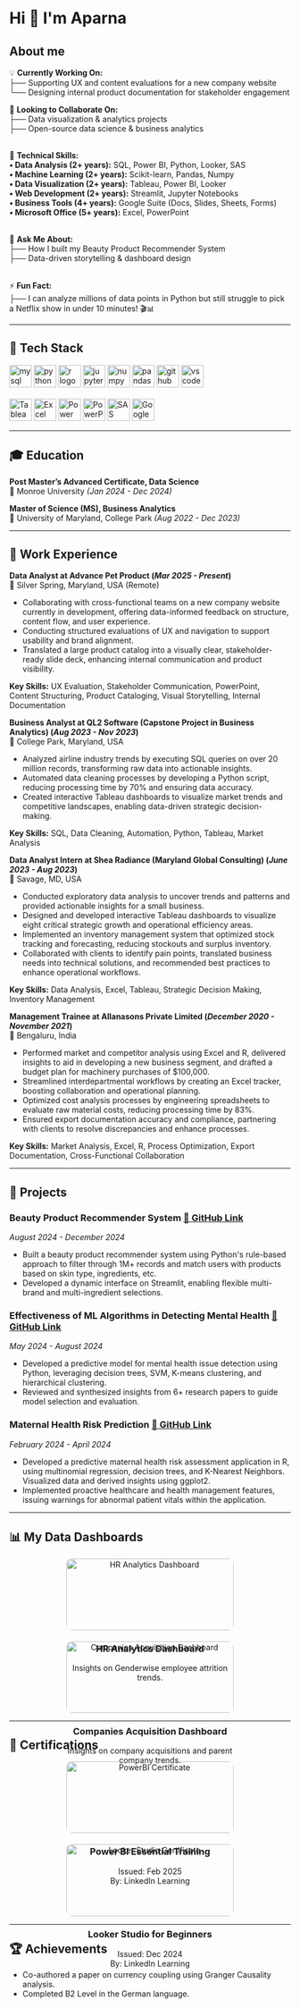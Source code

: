 <h1 align="left">Hi 👋 I'm Aparna</h1>

<h2 align="left">About me</h2>

<p align="left">
  💡 <b>Currently Working On:</b><br>
  ├── Supporting UX and content evaluations for a new company website<br>
  └── Designing internal product documentation for stakeholder engagement
</p>

  🤝 <b>Looking to Collaborate On:</b><br>
  ├── Data visualization & analytics projects<br>
  ├── Open-source data science & business analytics<br><br>

  📌 <b>Technical Skills:</b><br>
  <b>• Data Analysis (2+ years):</b> SQL, Power BI, Python, Looker, SAS<br>
  <b>• Machine Learning (2+ years):</b> Scikit-learn, Pandas, Numpy<br>
  <b>• Data Visualization (2+ years):</b> Tableau, Power BI, Looker<br>
  <b>• Web Development (2+ years):</b> Streamlit, Jupyter Notebooks<br>
  <b>• Business Tools (4+ years):</b> Google Suite (Docs, Slides, Sheets, Forms)<br>
  <b>• Microsoft Office (5+ years):</b> Excel, PowerPoint<br><br>

  💬 <b>Ask Me About:</b><br>
  ├── How I built my Beauty Product Recommender System<br>
  ├── Data-driven storytelling & dashboard design<br><br>

  ⚡ <b>Fun Fact:</b><br>
  ├── I can analyze millions of data points in Python but still struggle to pick a Netflix show in under 10 minutes! 🎬📊
</p>

---

## 🚀 Tech Stack

<div align="left">
  <img src="https://cdn.jsdelivr.net/gh/devicons/devicon/icons/mysql/mysql-original.svg" height="40" alt="mysql logo" />
  <img src="https://cdn.jsdelivr.net/gh/devicons/devicon/icons/python/python-original.svg" height="40" alt="python logo" />
  <img src="https://cdn.jsdelivr.net/gh/devicons/devicon/icons/r/r-original.svg" height="40" alt="r logo" />
  <img src="https://cdn.jsdelivr.net/gh/devicons/devicon/icons/jupyter/jupyter-original.svg" height="40" alt="jupyter logo" />
  <img src="https://cdn.jsdelivr.net/gh/devicons/devicon/icons/numpy/numpy-original.svg" height="40" alt="numpy logo" />
  <img src="https://cdn.jsdelivr.net/gh/devicons/devicon/icons/pandas/pandas-original.svg" height="40" alt="pandas logo" />
  <img src="https://cdn.jsdelivr.net/gh/devicons/devicon/icons/github/github-original.svg" height="40" alt="github logo" />
  <img src="https://cdn.jsdelivr.net/gh/devicons/devicon/icons/vscode/vscode-original.svg" height="40" alt="vscode logo" />
  <br><br>

  <!-- Additional tools -->
  <img src="images/Tableau Logo.png" height="40" alt="Tableau logo" />
  <img src="images/Excel logo.png" height="40" alt="Excel logo" />
  <img src="images/PowerBI logo.png" height="40" alt="Power BI logo" />
  <img src="images/ppt logo.png" height="40" alt="PowerPoint logo" />
  <img src="images/SAS logo.png" height="40" alt="SAS logo" />
  <img src="images/Gsuite-logo.png" height="40" alt="Google Suite logo" />
</div>

---

## 🎓 Education  
**Post Master’s Advanced Certificate, Data Science**  
📍 Monroe University _(Jan 2024 - Dec 2024)_  

**Master of Science (MS), Business Analytics**  
📍 University of Maryland, College Park _(Aug 2022 - Dec 2023)_  

---

## 💼 Work Experience  
**Data Analyst at Advance Pet Product (_Mar 2025 - Present_)**  
📍 Silver Spring, Maryland, USA (Remote)  
- Collaborating with cross-functional teams on a new company website currently in development, offering data-informed feedback on structure, content flow, and user experience.  
- Conducting structured evaluations of UX and navigation to support usability and brand alignment.  
- Translated a large product catalog into a visually clear, stakeholder-ready slide deck, enhancing internal communication and product visibility.

**Key Skills:** UX Evaluation, Stakeholder Communication, PowerPoint, Content Structuring, Product Cataloging, Visual Storytelling, Internal Documentation
  
**Business Analyst at QL2 Software (Capstone Project in Business Analytics) (_Aug 2023 - Nov 2023_)**  
📍 College Park, Maryland, USA  
- Analyzed airline industry trends by executing SQL queries on over 20 million records, transforming raw data into actionable insights.  
- Automated data cleaning processes by developing a Python script, reducing processing time by 70% and ensuring data accuracy.  
- Created interactive Tableau dashboards to visualize market trends and competitive landscapes, enabling data-driven strategic decision-making.  

**Key Skills:** SQL, Data Cleaning, Automation, Python, Tableau, Market Analysis  

**Data Analyst Intern at Shea Radiance (Maryland Global Consulting) (_June 2023 - Aug 2023_)**  
📍 Savage, MD, USA  
- Conducted exploratory data analysis to uncover trends and patterns and provided actionable insights for a small business.  
- Designed and developed interactive Tableau dashboards to visualize eight critical strategic growth and operational efficiency areas.  
- Implemented an inventory management system that optimized stock tracking and forecasting, reducing stockouts and surplus inventory.  
- Collaborated with clients to identify pain points, translated business needs into technical solutions, and recommended best practices to enhance operational workflows.  

**Key Skills:** Data Analysis, Excel, Tableau, Strategic Decision Making, Inventory Management  

**Management Trainee at Allanasons Private Limited (_December 2020 - November 2021_)**  
📍 Bengaluru, India  
- Performed market and competitor analysis using Excel and R, delivered insights to aid in developing a new business segment, and drafted a budget plan for machinery purchases of $100,000.  
- Streamlined interdepartmental workflows by creating an Excel tracker, boosting collaboration and operational planning.  
- Optimized cost analysis processes by engineering spreadsheets to evaluate raw material costs, reducing processing time by 83%.  
- Ensured export documentation accuracy and compliance, partnering with clients to resolve discrepancies and enhance processes.  

**Key Skills:** Market Analysis, Excel, R, Process Optimization, Export Documentation, Cross-Functional Collaboration  

---

## 🚀 Projects  

### **Beauty Product Recommender System** [🔗 GitHub Link](https://github.com/AparnaRao15/Beauty-Product-Recommender-System) 
_August 2024 - December 2024_  
+ Built a beauty product recommender system using Python's rule-based approach to filter through 1M+ records and match users with products based on skin type, ingredients, etc.  
+ Developed a dynamic interface on Streamlit, enabling flexible multi-brand and multi-ingredient selections.  


### **Effectiveness of ML Algorithms in Detecting Mental Health** [🔗 GitHub Link](https://github.com/AparnaRao15/ML-Algorithms-and-Mental-Health-Detection)  
_May 2024 - August 2024_  
+ Developed a predictive model for mental health issue detection using Python, leveraging decision trees, SVM, K-means clustering, and hierarchical clustering.  
+ Reviewed and synthesized insights from 6+ research papers to guide model selection and evaluation.  


### **Maternal Health Risk Prediction** [🔗 GitHub Link](https://github.com/AparnaRao15/Maternal-Health-Risk-Prediction)  
_February 2024 - April 2024_  
+ Developed a predictive maternal health risk assessment application in R, using multinomial regression, decision trees, and K-Nearest Neighbors. Visualized data and derived insights using ggplot2.  
+ Implemented proactive healthcare and health management features, issuing warnings for abnormal patient vitals within the application.  


---

## 📊 My Data Dashboards  

<div style="display: flex; flex-wrap: wrap; gap: 20px; justify-content: center;">

<a href="https://public.tableau.com/app/profile/aparna.raghavendra.rao/viz/HRAnalyticsDashboard_16962817155430/Dashboard2" target="_blank" style="text-decoration: none; color: inherit;">
    <div style="width: 300px; text-align: center;">
        <img src="images/HR Analytics Dashboard.jpeg" alt="HR Analytics Dashboard" style="width: 100%; border-radius: 10px;">
        <h3>HR Analytics Dashboard</h3>
        <p>Insights on Genderwise employee attrition trends.</p>
    </div>
</a>

<a href="https://public.tableau.com/app/profile/aparna.raghavendra.rao/viz/CompaniesAcquisitionDashboard-Aparna/FinalDashboard" target="_blank" style="text-decoration: none; color: inherit;">
    <div style="width: 300px; text-align: center;">
        <img src="images/Companies Acquisition Dashboard.jpeg" alt="Companies Acquisition Dashboard" style="width: 100%; border-radius: 10px;">
        <h3>Companies Acquisition Dashboard</h3>
        <p>Insights on company acquisitions and parent company trends.</p>
    </div>
</a>

</div>

---

## 📜 Certifications  

<div style="display: flex; flex-wrap: wrap; gap: 20px; justify-content: center;">

<div style="width: 300px; text-align: center;">
    <img src="images/PowerBI certificate.jpeg" alt="PowerBI Certificate" style="width: 100%; border-radius: 10px;">
    <h3>Power BI Essential Training</h3>
    <p>Issued: Feb 2025 <br> By: LinkedIn Learning</p>
</div>

<div style="width: 300px; text-align: center;">
    <img src="images/Looker Certificate.jpeg" alt="Looker Studio Certificate" style="width: 100%; border-radius: 10px;">
    <h3>Looker Studio for Beginners</h3>
    <p>Issued: Dec 2024 <br> By: LinkedIn Learning</p>
</div>

</div>

---

## 🏆 Achievements  

- Co-authored a paper on currency coupling using Granger Causality analysis.
- Completed B2 Level in the German language. 
